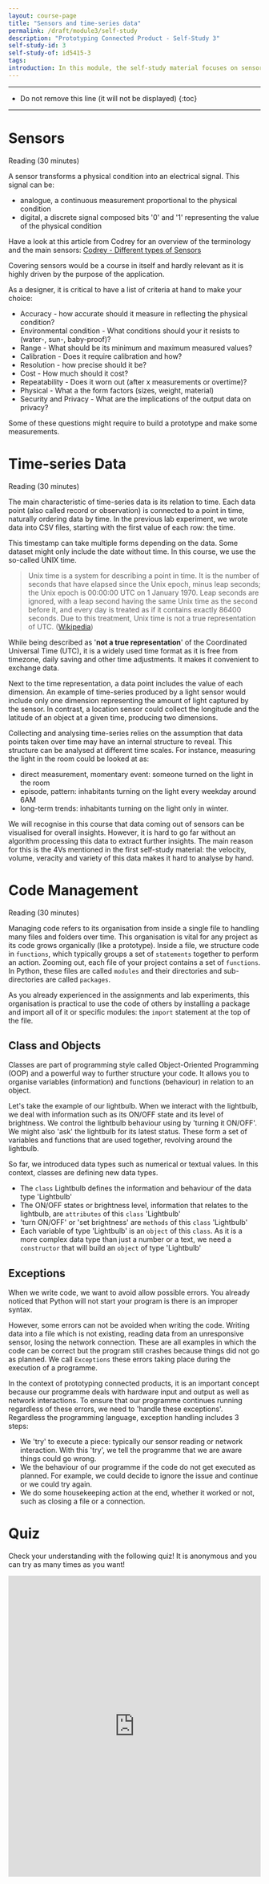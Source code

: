 ```yaml
---
layout: course-page
title: "Sensors and time-series data"
permalink: /draft/module3/self-study
description: "Prototyping Connected Product - Self-Study 3"
self-study-id: 3
self-study-of: id5415-3
tags:
introduction: In this module, the self-study material focuses on sensors and the data they generate in the form of time-series. We will explore the most common sensors with their challenges and opportunities. We will introduce the concept of events as data point inputs are ingested by the system and trigger actions. Finally, we will distinguish between different options of data processing.
---
```


---

* Do not remove this line (it will not be displayed)
{:toc}

---


# Sensors

<span class="mdi mdi-text-box-outline"></span> Reading (30 minutes)

A sensor transforms a physical condition into an electrical signal. This signal can be:

* analogue, a continuous measurement proportional to the physical condition
* digital, a discrete signal composed bits '0' and '1' representing the value of the physical condition

Have a look at this article from Codrey for an overview of the terminology and the main sensors:
[Codrey - Different types of Sensors](https://www.codrey.com/electronics/different-types-of-sensors/)

Covering sensors would be a course in itself and hardly relevant as it is highly driven by the purpose of the application.

As a designer, it is critical to have a list of criteria at hand to make your choice:

* Accuracy - how accurate should it measure in reflecting the physical condition?
* Environmental condition - What conditions should your it resists to (water-, sun-, baby-proof)?
* Range - What should be its minimum and maximum measured values?
* Calibration - Does it require calibration and how?
* Resolution - how precise should it be?
* Cost - How much should it cost?
* Repeatability - Does it worn out (after x measurements or overtime)?
* Physical - What a the form factors (sizes, weight, material)
* Security and Privacy - What are the implications of the output data on privacy?

Some of these questions might require to build a prototype and make some measurements.


# Time-series Data

<span class="mdi mdi-text-box-outline"></span> Reading (30 minutes)

The main characteristic of time-series data is its relation to time. Each data point (also called record or observation) is connected to a point in time, naturally ordering data by time. In the previous lab experiment, we wrote data into CSV files, starting with the first value of each row: the time.

This timestamp can take multiple forms depending on the data. Some dataset might only include the date without time. In this course, we use the so-called UNIX time. 

>Unix time is a system for describing a point in time. It is the number of seconds that have elapsed since the Unix epoch, minus leap seconds; the Unix epoch is 00:00:00 UTC on 1 January 1970. Leap seconds are ignored, with a leap second having the same Unix time as the second before it, and every day is treated as if it contains exactly 86400 seconds. Due to this treatment, Unix time is not a true representation of UTC. ([Wikipedia](https://en.wikipedia.org/wiki/Unix_time))

While being described as '__not a true representation__' of the Coordinated Universal Time (UTC), it is a widely used time format as it is free from timezone, daily saving and other time adjustments. It makes it convenient to exchange data.

Next to the time representation, a data point includes the value of each dimension. An example of time-series produced by a light sensor would include only one dimension representing the amount of light captured by the sensor. In contrast, a location sensor could collect the longitude and the latitude of an object at a given time, producing two dimensions.

Collecting and analysing time-series relies on the assumption that data points taken over time may have an internal structure to reveal. This structure can be analysed at different time scales. For instance, measuring the light in the room could be looked at as:

* direct measurement, momentary event: someone turned on the light in the room
* episode, pattern: inhabitants turning on the light every weekday around 6AM
* long-term trends: inhabitants turning on the light only in winter.

We will recognise in this course that data coming out of sensors can be visualised for overall insights. However, it is hard to go far without an algorithm processing this data to extract further insights. The main reason for this is the 4Vs mentioned in the first self-study material: the velocity, volume, veracity and variety of this data makes it hard to analyse by hand.

# Code Management

<span class="mdi mdi-text-box-outline"></span> Reading (30 minutes)

Managing code refers to its organisation from inside a single file to handling many files and folders over time. This organisation is vital for any project as its code grows organically (like a prototype). Inside a file, we structure code in `functions`, which typically groups a set of `statements` together to perform an action. Zooming out, each file of your project contains a set of `functions`. In Python, these files are called `modules` and their directories and sub-directories are called `packages`.

As you already experienced in the assignments and lab experiments, this organisation is practical to use the code of others by installing a package and import all of it or specific modules: the `import` statement at the top of the file.

## Class and Objects

Classes are part of programming style called Object-Oriented Programming (OOP) and a powerful way to further structure your code. It allows you to organise variables (information) and functions (behaviour) in relation to an object.

Let's take the example of our lightbulb. When we interact with the lightbulb, we deal with information such as its ON/OFF state and its level of brightness. We control the lightbulb behaviour using by 'turning it ON/OFF'. We might also 'ask' the lightbulb for its latest status. These form a set of variables and functions that are used together, revolving around the lightbulb. 

So far, we introduced data types such as numerical or textual values. In this context, classes are defining new data types.

* The `class` Lightbulb defines the information and behaviour of the data type 'Lightbulb'
* The ON/OFF states or brightness level, information that relates to the lightbulb, are `attributes` of this `class` 'Lightbulb'
* 'turn ON/OFF' or 'set brightness' are `methods` of this `class` 'Lightbulb'
* Each variable of type 'Lightbulb' is an `object` of this `class`. As it is a more complex data type than just a number or a text, we need a `constructor` that will build an `object` of type 'Lightbulb'

## Exceptions

When we write code, we want to avoid allow possible errors. You already noticed that Python will not start your program is there is an improper syntax.

However, some errors can not be avoided when writing the code. Writing data into a file which is not existing, reading data from an unresponsive sensor, losing the network connection. These are all examples in which the code can be correct but the program still crashes because things did not go as planned. We call `Exceptions` these errors taking place during the execution of a programme.

In the context of prototyping connected products, it is an important concept because our programme deals with hardware input and output as well as network interactions. To ensure that our programme continues running regardless of these errors, we need to 'handle these exceptions'. Regardless the programming language, exception handling includes 3 steps:

* We 'try' to execute a piece: typically our sensor reading or network interaction. With this 'try', we tell the programme that we are aware things could go wrong.
* We the behaviour of our programme if the code do not get executed as planned. For example, we could decide to ignore the issue and continue or we could try again.
* We do some housekeeping action at the end, whether it worked or not, such as closing a file or a connection.

# Quiz

Check your understanding with the following quiz! It is anonymous and you can try as many times as you want!

<iframe width="640px" height= "600px" src= "https://forms.office.com/Pages/ResponsePage.aspx?id=TVJuCSlpMECM04q0LeCIe-EN8Fz6eUZIqbayPT_HeNhUMTIzN1M2QzNNUVhFOElYMThFSkFYOUtTTy4u&embed=true" frameborder= "0" marginwidth= "0" marginheight= "0" style= "border: none; max-width:100%; max-height:100vh" allowfullscreen webkitallowfullscreen mozallowfullscreen msallowfullscreen> </iframe>